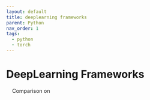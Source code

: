 ```yaml
---
layout: default
title: deeplearning frameworks
parent: Python
nav_order: 1
tags: 
  - python
  - torch
---
```


# DeepLearning Frameworks

&nbsp;&nbsp;&nbsp;&nbsp;Comparison on 
